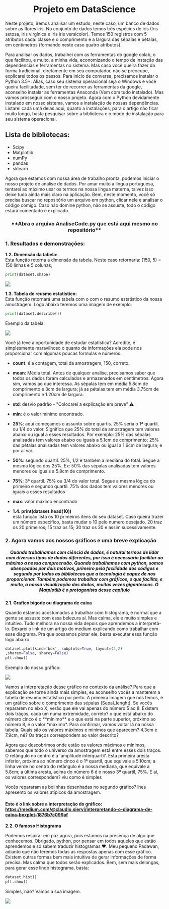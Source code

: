 <h1 align="center">Projeto em DataScience</h1>

<p>Neste projeto, iremos analisar um estudo, neste caso, um banco de dados sobre as flores iris. No conjunto de dados temos três espécies de iris (Iris setosa, iris virgínica e iris iris versicolor). Temos 150 registros com 5  atributos cada: classe e o comprimento e a largura das sépalas e pétalas, em centímetros (formando neste caso quatro atributos).</p>
   <p> Para analisar os dados, trabalhei com as ferramentas do google colab, o que facilitou, e muito, a minha vida, economizando o tempo de instação das dependencias e ferramentas no sistema. Mas caso você queira fazer da forma tradicional, diretamente em seu computador, não se preocupe, explicarei todos os passos. Para inicio de conversa, precisamos instalar o Python 3.5+. Alias, caso seu sistema operacional seja o Windows e você queira facilitadade, sem ter de recorrer as ferramentas da google, aconselho instalar as ferramentas Anaconda (Vem com tudo instalado). Mas vamos prosseguir com o nosso projeto. Agora com o Python devidamente instalado em nosso sistema, vamos a instalação de nossas dependências. Listarei cada uma delas aqui, quanto a instalações, para o artigo não ficar muito longo, basta pesquisar sobre a biblioteca e o modo de instalação para seu sistema operacional. </p>
   
   ## Lista de bibliotecas:
   * Scipy
   * Matplotlib
   * numPy
   * pandas 
   * sklearn
   
 <p> Agora que estamos com nossa área de trabalho pronta, podemos iniciar o nosso projeto de analise de dados. Por amar muito a língua portuguesa, tentarei ao máximo usar os termos na nossa língua materna, talvez isso deixe tudo ainda mais claro na aplicação. Bem, neste momento, você só precisa buscar no repositório um arquivo em python, clicar nele e analisar o código comigo. Caso não domine python, não se assuste, todo o código estará comentado e explicado. </p>
 <h3 align="center">**Abra o arquivo AnaliseCode.py que está aqui mesmo no repositório**</h3>

### 1. Resultados e demonstrações:

**1.2. Dimensão da tabela:**<br>
Esta função retorna a dimensão da tabela. Neste caso retornaria: (150, 5) = 150 linhas e 5 colunas;


 ```python
 print(dataset.shape)
 ```
 
 <img src="https://github.com/Franklyn-Sancho/Projeto_DataScience_Iris/blob/main/histogramairis.png"></img>
 
**1.3. Tabela de reusmo estatístico:**<br>
Esta função retornará uma tabela com o com o resumo estatístico da nossa amostragem. Logo abaixo teremos uma imagem de exemplo:

```python
print(dataset.describe())
```
Exemplo da tabela:

<img src="https://github.com/Franklyn-Sancho/Projeto_DataScience_Iris/blob/main/tabelaestatistica.png"></img>

Você já teve a oportunidade de estudar estatística? Acredite, é simplesmente maravilhoso o quanto de informações ela pode nos proporcionar com algumas poucas formulas e números. 
 * **count**: é a contagem, total da amostragem, 150, correto. 
 * **mean**: Média total. Antes de qualquer analise, precisamos saber que todos os dados foram calculados e armazenados em centimetros. Agora sim, vamos ao que interessa. As sépalas tem em média 5.8cm de comprimento e 3cm de largura; já as pétalas tem em média 3.75cm de comprimento e 1.20cm de largura. 
 * **std**: desvio padrão - "Colocarei a explicação em breve" :warning:
 * **min**: é o valor mínimo encontrado. 
 * **25%**: aqui começamos o assunto sobre quartis. 25% seria o 1ª quartil, ou 1/4 do valor. Significa que 25% do total da amostragem tem valores abaixo ou igual a esses resultados. Por exemplo: 25% das sépalas analisadas tem valores abaixo ou iguais a 5.1cm de comprimento; 25% das pétalas analisadas tem valores abaixo ou igual a 1.6cm de largura; e por aí vai...
 * **50%**: segundo quartil. 25%, 1/2 e também a mediana do total. Segue a mesma lógica dos 25%. Ex: 50% das sépalas analisadas tem valores menores ou iguais a 5.8cm de comprimento.
 * **75%**: 3ª quartil. 75% ou 3/4 do valor total. Segue a mesma lógica do primeiro e segundo quartil. 75% dos dados tem valores menores ou iguais a esses resultados
 * **max**: valor máximo encontrado

* **1.4. print(dataset.head(10))**<br>
esta função lista os 10 primeiros itens do seu dataset. Caso queira trazer um número especifico, basta mudar o 10 pelo numero desejado. 20 traz os 20 primeiros; 15 traz os 15; 30 traz os 30 e assim sucessivamente. 

### 2. Agora vamos aos nossos gráficos e uma breve explicação

 <h5 align="center"> Quando trabalhamos com ciência de dados, é natural termos de lidar com diversos tipos de dados diferentes, por isso é necessário facilitar ao máximo a nossa compreensão. Quando trabalhamos com python, somos abençoados por dois motivos, primeiro pela facilidade dos códigos e segundo por todas as bibliotecas que a tecnologia é capaz de nos proporcionar. Também podemos trabalhar com gráficos, o que facilita, e muito, a nossa visualização dos dados, muitas vezes gigantescos. O Matplotlib é o protagonista desse capítulo </h5>

**2.1. Grafico bigode ou diagrama de caixa**

<p> Quando estamos acostumados a trabalhar com histograma, é normal que a gente se assuste com essa belezura aí. Mas calma, ele é muito simples e intuitivo. Tudo melhora na nossa vida depois que aprendemos a interpretá-lo. Dexarei o link de um artigo do medium explicando como trabalhar com esse diagrama. Pra que possamos plotar ele, basta executar essa função logo abaixo  </p>

```python
dataset.plot(kind=’box’, subplots=True, layout=(2,2)
,sharex=False, sharey=False)
plt.show()
```
Exemplo do nosso gráfico: 

<img src="https://github.com/Franklyn-Sancho/Projeto_DataScience_Iris/blob/main/graficobigode.png"></img>

<p> Vamos a interpretação desse gráfico no contexto da análise? Para que a explicação se torne ainda mais simples, eu aconselho vocês a manterem a tabela de resumo estatístico por perto. A primeira imagem que nós temos, é um gráfico sobre o comprimento das sépalas (Sepal_lenght). Se vocês repararem no eixo X, verão que ele vai apenas do número 5 ao 8. Existem dois tráços, cada um numa extremidade, correto? o que está abaixo do número cinco é o **mínimo** e o que está na parte superior, próximo ao número 8, é o valor *máximo*. Para confirmar, vamos voltar lá na nossa tabela. Quais são os valores máximos e minimos que aparecem? 4.3cm e 7.9cm, né? Os traços correspondem ao valor descrito?   </p>
<p> Agora que descobrimos onde estão os valores máximos e mínimos, sabemos que todo o universo da amostragem está entre esses dois traços. O retângulo no centro é a 'amplitude interquartil'. Esta primeira aresta inferior, próxima ao número cinco é o 1ª quartil, que equivale a 5.10cm; a linha verde no centro do retângulo é a nossa mediana, que equivale a 5.8cm; a última aresta, acima do número 6 é o nosso 3ª quartil, 75%. E aí, os valores correspondem? viu como é simples </p>
<p> Vocês repararam as bolinhas desenhadas no segundo gráfico? lhes apresento os valores atípicos da amostragem.    </p>

#### Este é o link sobre a interpretação do gráfico: https://medium.com/@claudio.siervi/interpretando-o-diagrama-de-caixa-boxplot-1876b7c099af

**2.2. O famoso Histograma**

Podemos respirar em paz agora, pois estamos na presença de algo que conhecemos. Obrigado, python, por pensar em todos aqueles que estão aprendemos e só sabem traduzir histogramas :heart:. Meu pequeno Padawan, adianto que não teremos todas as respostas apenas com esse gráfico. Existem outras formas bem mais intuítiva de gerar informações de forma precisa. Mas calma que todos serão explicados. Bem, sem mais delongas, para gerar esse lindo histograma, basta:

```python
dataset.hist()
plt.show()
```
Simples, não? Vamos a sua imagem. 

<img src="https://github.com/Franklyn-Sancho/Projeto_DataScience_Iris/blob/main/histogramairis.png">




